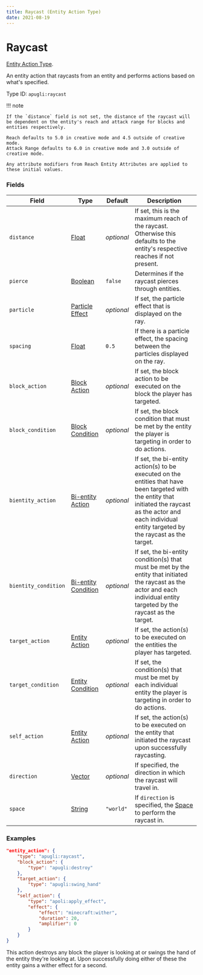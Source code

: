 ```yaml
---
title: Raycast (Entity Action Type)
date: 2021-08-19
---
```


# Raycast

[Entity Action Type](../entity_action_types.md).

An entity action that raycasts from an entity and performs actions based on what's specified.

Type ID: `apugli:raycast`

!!! note

    If the `distance` field is not set, the distance of the raycast will be dependent on the entity's reach and attack range for blocks and entities respectively.

    Reach defaults to 5.0 in creative mode and 4.5 outside of creative mode.
    Attack Range defaults to 6.0 in creative mode and 3.0 outside of creative mode.

    Any attribute modifiers from Reach Entity Attributes are applied to these initial values.


### Fields

Field  | Type | Default | Description
-------|------|---------|-------------
`distance` | [Float](https://origins.readthedocs.io/en/latest/types/data_types/float/) | *optional* | If set, this is the maximum reach of the raycast. Otherwise this defaults to the entity's respective reaches if not present. |
`pierce` | [Boolean](https://origins.readthedocs.io/en/latest/types/data_types/data_types/boolean/) | `false` | Determines if the raycast pierces through entities.
`particle` | [Particle Effect](https://origins.readthedocs.io/en/latest/types/data_types/particle_effect/) | *optional* | If set, the particle effect that is displayed on the ray.
`spacing` | [Float](https://origins.readthedocs.io/en/latest/types/data_types/float/) | `0.5` | If there is a particle effect, the spacing between the particles displayed on the ray.
`block_action` | [Block Action](../entity_action_types.md) | *optional* | If set, the block action to be executed on the block the player has targeted.
`block_condition` | [Block Condition](../block_condition_types.md) | *optional* | If set, the block condition that must be met by the entity the player is targeting in order to do actions.
`bientity_action` | [Bi-entity Action](../bientity_action_types.md) | *optional* | If set, the bi-entity action(s) to be executed on the entities that have been targeted with the entity that initiated the raycast as the actor and each individual entity targeted by the raycast as the target.
`bientity_condition` | [Bi-entity Condition](../bientity_condition_types.md) | *optional* | If set, the bi-entity condition(s) that must be met by the entity that initiated the raycast as the actor and each individual entity targeted by the raycast as the target.
`target_action` | [Entity Action](../entity_action_types.md) | *optional* | If set, the action(s) to be executed on the entities the player has targeted.
`target_condition` | [Entity Condition](../entity_condition_types.md) | *optional* | If set, the condition(s) that must be met by each individual entity the player is targeting in order to do actions.
`self_action` | [Entity Action](../entity_action_types.md) | *optional* | If set, the action(s) to be executed on the entity that initiated the raycast upon successfully raycasting.
`direction` | [Vector](https://origins.readthedocs.io/en/latest/types/data_types/vector/) | *optional* | If specified, the direction in which the raycast will travel in.
`space` | [String](https://origins.readthedocs.io/en/latest/types/data_types/string/) | `"world"` | If `direction` is specified, the [Space](https://origins.readthedocs.io/en/latest/misc/extras/space/) to perform the raycast in.

### Examples
```json
"entity_action": {
    "type": "apugli:raycast",
    "block_action": {
        "type": "apugli:destroy"
    },
    "target_action": {
        "type": "apugli:swing_hand"
    },
    "self_action": {
        "type": "apoli:apply_effect",
        "effect": {
            "effect": "minecraft:wither",
            "duration": 20,
            "amplifier": 0
        }
    }
}
```
This action destroys any block the player is looking at or swings the hand of the entity they're looking at. Upon successfully doing either of these the entity gains a wither effect for a second.